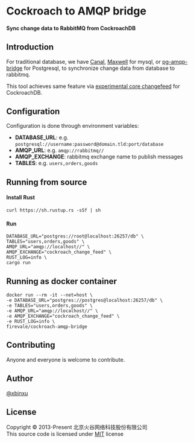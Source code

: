 # Cockroach to AMQP bridge

#### Sync change data to RabbitMQ from CockroachDB

## Introduction

For traditional database, we have [Canal](https://github.com/alibaba/canal), [Maxwell](https://github.com/zendesk/maxwell) for mysql, or [pg-amqp-bridge](https://github.com/subzerocloud/pg-amqp-bridge) for Postgresql, to synchronize change data
from database to rabbitmq.

This tool achieves same feature via [experimental core changefeed](https://www.cockroachlabs.com/docs/v20.2/stream-data-out-of-cockroachdb-using-changefeeds.html#create-a-core-changefeed) for CockroachDB.

## Configuration

Configuration is done through environment variables:

- **DATABASE_URL**: e.g. `postgresql://username:password@domain.tld:port/database`
- **AMQP_URL**: e.g. `amqp://rabbitmq//`
- **AMQP_EXCHANGE**: rabbitmq exchange name to publish messages
- **TABLES**: e.g. `users,orders,goods`

## Running from source

#### Install Rust

```shell
curl https://sh.rustup.rs -sSf | sh
```

#### Run

```shell
DATABASE_URL="postgres://root@localhost:26257/db" \
TABLES="users,orders,goods" \
AMQP_URL="amqp://localhost//" \
AMQP_EXCHANGE="cockroach_change_feed" \
RUST_LOG=info \
cargo run
```

## Running as docker container

```shell
docker run --rm -it --net=host \
-e DATABASE_URL="postgres://postgres@localhost:26257/db" \
-e TABLES="users,orders,goods" \
-e AMQP_URL="amqp://localhost//" \
-e AMQP_EXCHANGE="cockroach_change_feed" \
-e RUST_LOG=info \
firevale/cockroach-amqp-bridge
```

## Contributing

Anyone and everyone is welcome to contribute.

## Author

[@xbinxu](https://github.com/xbinxu)

## License

Copyright © 2013-Present 北京火谷网络科技股份有限公司<br />
This source code is licensed under [MIT](https://github.com/subzerocloud/pg-amqp-bridge/blob/master/LICENSE.txt) license<br />
